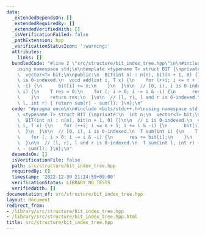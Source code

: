```yaml
---
data:
  _extendedDependsOn: []
  _extendedRequiredBy: []
  _extendedVerifiedWith: []
  _isVerificationFailed: false
  _pathExtension: hpp
  _verificationStatusIcon: ':warning:'
  attributes:
    links: []
  bundledCode: "#line 2 \"src/structure/bit_index_tree.hpp\"\n\n#include <bits/stdc++.h>\n\
    using namespace std;\n\ntemplate <typename T> struct BIT {\nprivate:\n  int n;\n\
    \  vector<T> bit;\n\npublic:\n  BIT(int n) : n(n), bit(n + 1, 0) {}\n\n  // i\
    \ is 0-indexed.\n  void add(int i, T x) {\n    for (++i; i <= n + 1; i += i &\
    \ -i) {\n      bit[i] += x;\n    }\n  }\n\n  // [0, i), i is 0-indexed.\n  T sum(int\
    \ i) {\n    T res = 0;\n    for (; i > 0; i -= i & -i) {\n      res += bit[i];\n\
    \    }\n    return res;\n  }\n\n  // [l, r), l and r is 0-indexed.\n  T sum(int\
    \ l, int r) { return sum(r) - sum(l); }\n};\n"
  code: "#pragma once\n\n#include <bits/stdc++.h>\nusing namespace std;\n\ntemplate\
    \ <typename T> struct BIT {\nprivate:\n  int n;\n  vector<T> bit;\n\npublic:\n\
    \  BIT(int n) : n(n), bit(n + 1, 0) {}\n\n  // i is 0-indexed.\n  void add(int\
    \ i, T x) {\n    for (++i; i <= n + 1; i += i & -i) {\n      bit[i] += x;\n  \
    \  }\n  }\n\n  // [0, i), i is 0-indexed.\n  T sum(int i) {\n    T res = 0;\n\
    \    for (; i > 0; i -= i & -i) {\n      res += bit[i];\n    }\n    return res;\n\
    \  }\n\n  // [l, r), l and r is 0-indexed.\n  T sum(int l, int r) { return sum(r)\
    \ - sum(l); }\n};\n"
  dependsOn: []
  isVerificationFile: false
  path: src/structure/bit_index_tree.hpp
  requiredBy: []
  timestamp: '2022-12-30 21:24:59+09:00'
  verificationStatus: LIBRARY_NO_TESTS
  verifiedWith: []
documentation_of: src/structure/bit_index_tree.hpp
layout: document
redirect_from:
- /library/src/structure/bit_index_tree.hpp
- /library/src/structure/bit_index_tree.hpp.html
title: src/structure/bit_index_tree.hpp
---
```

